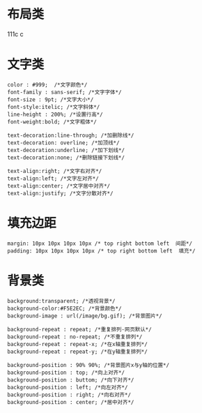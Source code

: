# 布局类
111c
c

# 文字类
    color : #999;  /*文字颜色*/
    font-family : sans-serif; /*文字字体*/
    font-size : 9pt; /*文字大小*/
    font-style:itelic; /*文字斜体*/
    line-height : 200%; /*设置行高*/
    font-weight:bold; /*文字粗体*/

    text-decoration:line-through; /*加删除线*/
    text-decoration: overline; /*加顶线*/
    text-decoration:underline; /*加下划线*/
    text-decoration:none; /*删除链接下划线*/

    text-align:right; /*文字右对齐*/ 
    text-align:left; /*文字左对齐*/
    text-align:center; /*文字居中对齐*/
    text-align:justify; /*文字分散对齐*/

# 填充边距
    margin: 10px 10px 10px 10px /* top right bottom left  间距*/
    padding: 10px 10px 10px 10px /* top right bottom left  填充*/

# 背景类
    background:transparent; /*透视背景*/ 
    background-color:#F5E2EC; /*背景颜色*/ 
    background-image : url(/image/bg.gif); /*背景图片*/

    background-repeat : repeat; /*重复排列-网页默认*/
    background-repeat : no-repeat; /*不重复排列*/
    background-repeat : repeat-x; /*在x轴重复排列*/
    background-repeat : repeat-y; /*在y轴重复排列*/

    background-position : 90% 90%; /*背景图片x与y轴的位置*/
    background-position : top; /*向上对齐*/
    background-position : buttom; /*向下对齐*/
    background-position : left; /*向左对齐*/
    background-position : right; /*向右对齐*/
    background-position : center; /*居中对齐*/


